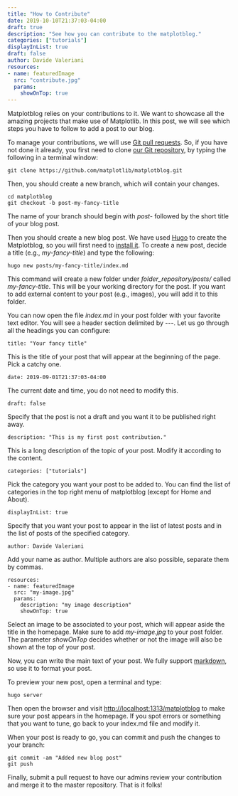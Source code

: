 ```yaml
---
title: "How to Contribute"
date: 2019-10-10T21:37:03-04:00
draft: true
description: "See how you can contribute to the matplotblog."
categories: ["tutorials"]
displayInList: true
draft: false
author: Davide Valeriani
resources:
- name: featuredImage
  src: "contribute.jpg"
  params:
    showOnTop: true
---
```


Matplotblog relies on your contributions to it. We want to showcase all the amazing projects that make use of Matplotlib. In this post, we will see which steps you have to follow to add a post to our blog.

To manage your contributions, we will use [Git pull requests](https://yangsu.github.io/pull-request-tutorial/). So, if you have not done it already, you first need to clone [our Git repository](https://github.com/matplotlib/matplotblog), by typing the following in a terminal window:
```
git clone https://github.com/matplotlib/matplotblog.git
```

Then, you should create a new branch, which will contain your changes.

```
cd matplotblog
git checkout -b post-my-fancy-title
```
The name of your branch should begin with *post-* followed by the short title of your blog post.

Then you should create a new blog post. We have used [Hugo](https://gohugo.io/) to create the Matplotblog, so you will first need to [install it](https://gohugo.io/getting-started/quick-start/#step-1-install-hugo). To create a new post, decide a title (e.g., *my-fancy-title*) and type the following:
```
hugo new posts/my-fancy-title/index.md
```

This command will create a new folder under *folder_repository/posts/* called *my-fancy-title*. This will be your working directory for the post. If you want to add external content to your post (e.g., images), you will add it to this folder.

You can now open the file *index.md* in your post folder with your favorite text editor. You will see a header section delimited by ---. Let us go through all the headings you can configure:
```
title: "Your fancy title"
```
This is the title of your post that will appear at the beginning of the page. Pick a catchy one.
```
date: 2019-09-01T21:37:03-04:00
```
The current date and time, you do not need to modify this.
```
draft: false
```
Specify that the post is not a draft and you want it to be published right away.
```
description: "This is my first post contribution."
```
This is a long description of the topic of your post. Modify it according to the content.
```
categories: ["tutorials"]
```
Pick the category you want your post to be added to. You can find the list of categories in the top right menu of matplotblog (except for Home and About).
```
displayInList: true
```
Specify that you want your post to appear in the list of latest posts and in the list of posts of the specified category.
```
author: Davide Valeriani
```
Add your name as author. Multiple authors are also possible, separate them by commas.
```
resources:
- name: featuredImage
  src: "my-image.jpg"
  params:
    description: "my image description"
    showOnTop: true
```
Select an image to be associated to your post, which will appear aside the title in the homepage. Make sure to add *my-image.jpg* to your post folder. The parameter *showOnTop* decides whether or not the image will also be shown at the top of your post.

Now, you can write the main text of your post. We fully support [markdown](https://markdown-guide.readthedocs.io/en/latest/basics.html), so use it to format your post.

To preview your new post, open a terminal and type:
```
hugo server
```
Then open the browser and visit [http://localhost:1313/matplotblog](http://localhost:1313/matplotblog) to make sure your post appears in the homepage. If you spot errors or something that you want to tune, go back to your index.md file and modify it.

When your post is ready to go, you can commit and push the changes to your branch:
```
git commit -am "Added new blog post"
git push
```

Finally, submit a pull request to have our admins review your contribution and merge it to the master repository. That is it folks!
